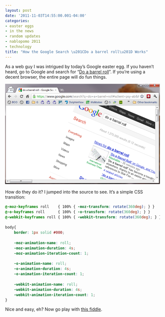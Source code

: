 ```yaml
---
layout: post
date: '2011-11-03T14:55:00.001-04:00'
categories:
- easter eggs
- in the news
- random updates
- nablopomo 2011
- technology
title: "How the Google Search \u201CDo a barrel roll\u201D Works"
---
```


As a web guy I was intrigued by today’s Google easter egg. If you haven’t heard, go to Google and search for “[Do a barrel roll](https://www.google.com/search?q=do+a+barrel+roll)”. If you’re using a decent browser, the entire page will do fun things.

![google home page doing a barrel roll](/assets/2011/barrel-roll.png)

How do they do it? I jumped into the source to see. It’s a simple CSS transition:

```css
@-moz-keyframes roll    { 100% { -moz-transform: rotate(360deg); } } 
@-o-keyframes roll      { 100% { -o-transform: rotate(360deg); } } 
@-webkit-keyframes roll { 100% { -webkit-transform: rotate(360deg); } } 

body{ 
    border: 1px solid #000;

    -moz-animation-name: roll;
    -moz-animation-duration: 4s;
    -moz-animation-iteration-count: 1;
    
    -o-animation-name: roll;
    -o-animation-duration: 4s;
    -o-animation-iteration-count: 1;
    
    -webkit-animation-name: roll;
    -webkit-animation-duration: 4s;
    -webkit-animation-iteration-count: 1; 
}
```

Nice and easy, eh? Now go play with [this fiddle](http://jsfiddle.net/mharen/KRkvE/3/).